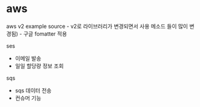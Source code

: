 # aws
aws v2 example source
	- v2로 라이브러리가 변경되면서 사용 메소드 들이 많이 변경됨)
	- 구글 fomatter 적용

ses 
  - 이메일 발송 
  - 일일 할당량 정보 조회

sqs
  - sqs 데이터 전송
  - 컨슈머 기능

